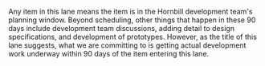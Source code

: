 Any item in this lane means the item is in the Hornbill development team's planning window. Beyond scheduling, other things that happen in these 90 days include development team discussions, adding detail to design specifications, and development of prototypes. However, as the title of this lane suggests, what we are committing to is getting actual development work underway within 90 days of the item entering this lane.
